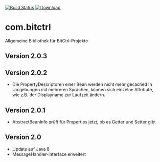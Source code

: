 [![Build Status](https://travis-ci.org/bitctrl/com.bitctrl.svg?branch=master)](https://travis-ci.org/bitctrl/com.bitctrl)
[![Download](https://api.bintray.com/packages/bitctrl/maven/com.bitctrl/images/download.svg)](https://bintray.com/bitctrl/maven/com.bitctrl)

# com.bitctrl
Allgemeine Bibliothek für BitCtrl-Projekte

## Version 2.0.3

## Version 2.0.2
- Die PropertyDescriptoren einer Bean werden nicht mehr gecached
  In Umgebungen mit mehreren Sprachen, können sich einzelne Attribute, wie
  z.B. der Displayname zur Laufzeit ändern.

## Version 2.0.1
- AbstractBeanInfo prüft für Properties jetzt, ob es Getter und Setter gibt

## Version 2.0
- Update auf Java 8
- MessageHandler-Interface erweitert


